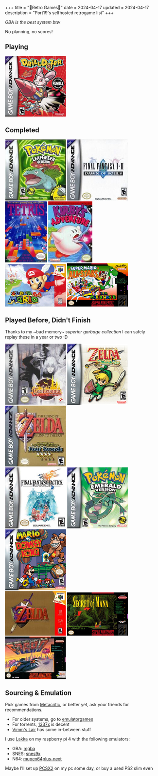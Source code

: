 +++
title = "🌸Retro Games🌸"
date = 2024-04-17
updated = 2024-04-17
description = "Port19's selfhosted retrogame list"
+++

_GBA is the best system btw_

No planning, no scores!

## Playing

<img src="/retrocovers/drill-dozer.jpg">

## Completed

<img src="/retrocovers/pokemon-leafgreen.jpg">
<img src="/retrocovers/final-fantasy-1-2.jpg" title="only 1, 2 sucks">
<img src="/retrocovers/tetris.jpg">
<img src="/retrocovers/kirbys-adventure.jpg">
<br>
<img src="/retrocovers/super-mario-64.jpg">
<img src="/retrocovers/super-mario-all-stars.jpg">


## Played Before, Didn't Finish

Thanks to my ~bad memory~ *superior garbage collection* I can safely replay these in a year or two :D

<img src="/retrocovers/castlevania-aria-of-sorrow.jpg">
<img src="/retrocovers/zelda-minish-cap.jpg">
<img src="/retrocovers/zelda-a-link-to-the-past.jpg">
<br>
<img src="/retrocovers/final-fantasy-tactics.jpg">
<img src="/retrocovers/pokemon-emerald.jpg">
<img src="/retrocovers/mario-vs-donkey-kong.jpg">
<br>
<img src="/retrocovers/zelda-ocarina-of-time.jpg">
<img src="/retrocovers/secret-of-mana.jpg">
<img src="/retrocovers/f-zero.jpg">

## Sourcing & Emulation

Pick games from [Metacritic](https://www.metacritic.com/), or better yet, ask your friends for recommendations.

- For older systems, go to [emulatorgames](https://www.emulatorgames.net/)
- For torrents, [1337x](https://1337x.to/) is decent
- [Vimm's Lair](https://vimm.net/) has some in-between stuff

I use [Lakka](https://www.lakka.tv/) on my raspberry pi 4 with the following emulators:

- GBA: [mgba](https://mgba.io/)
- SNES: [snes9x](https://www.snes9x.com/)
- N64: [mupen64plus-next](https://docs.libretro.com/library/mupen64plus/)

Maybe I'll set up [PCSX2](https://pcsx2.net/) on my pc some day, or buy a used PS2 slim even
